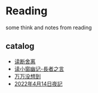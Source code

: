 # Reading
some think and notes from reading

## catalog
- [读断舍离](断舍离/readme.md)
- [读小窗幽记-長者之言](小窗幽记-長者之言/readme.md)
- [万万没想到](万万没想到/readme.md)
- [2022年4月14日夜記](2022年4月14日夜記/readme.md)


